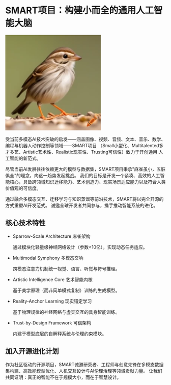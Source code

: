 # SMART项目：构建小而全的通用人工智能大脑

<img src="../images/sparrow.png" width="300">


受当前多模态AI技术突破的启发——涵盖图像、视频、音频、文本、音乐、数学、编程与机器人动作控制等领域——SMART项目
（Small小型化、Multitalented多才多艺、Artistic艺术性、Realistic现实性、Trusting可信性）致力于开创通用
人工智能的新范式。

尽管当前AI发展往往依赖更大的模型与数据集，SMART项目秉承"麻雀虽小，五脏俱全"的理念，向这一趋势发起挑战。
我们的目标是开发一个紧凑、高效的人工智能核心，具备跨领域知识迁移能力、艺术创造力、现实场景适应能力以及符合人类价值观的可信度。

通过融合多模态交互、迁移学习与知识蒸馏等前沿技术，SMART将以完全开源的方式重塑AI开发范式。
诚邀全球开发者共同参与，携手推动智能系统的进化。

## 核心技术特性

- Sparrow-Scale Architecture 麻雀架构

  通过模块化轻量级神经网络设计（参数<10亿），实现动态任务适应。

- Multimodal Symphony 多模态交响

  跨模态注意力机制统一视觉、语言、听觉与符号推理。

- Artistic Intelligence Core 艺术智能内核

  基于美学原理（而非简单模式复制）训练的生成模型。

- Reality-Anchor Learning 现实锚定学习

  基于物理规律的神经网络与虚实交互的具身智能训练。

- Trust-by-Design Framework 可信架构

  内建于模型底层的自解释系统与伦理约束模块。

## 加入开源进化计划

作为社区驱动的开源项目，SMART诚邀研究者、工程师与创意先锋在多模态数据集构建、高效能模型优化、人机交互设计与AI伦理治理等领域贡献力量。
让我们共同证明：真正的智能不在于规模大小，而在于智慧设计。